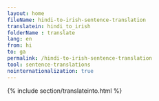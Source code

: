 ```yaml
---
layout: home
fileName: hindi-to-irish-sentence-translation
translatein: hindi_to_irish
folderName : translate
lang: en
from: hi
to: ga
permalink: /hindi-to-irish-sentence-translation
tool: sentence-translations
nointernationalization: true
---
```

{% include section/translateinto.html %}
